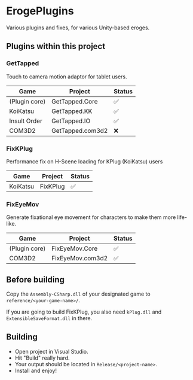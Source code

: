 ﻿# ErogePlugins

Various plugins and fixes, for various Unity-based eroges.

## Plugins within this project

### GetTapped

Touch to camera motion adaptor for tablet users.

| Game     | Project | Status |
|----------|---------|---------|
| (Plugin core)|GetTapped.Core|✅
| KoiKatsu | GetTapped.KK| ✅
| Insult Order | GetTapped.IO|✅
| COM3D2 | GetTapped.com3d2 | ❌

### FixKPlug

Performance fix on H-Scene loading for KPlug (KoiKatsu) users

| Game | Project | Status |
|----|----|----|
|KoiKatsu|FixKPlug|✅

### FixEyeMov

Generate fixational eye movement for characters to make them more life-like.

| Game | Project | Status |
|----|----|----|
|(Plugin core)|FixEyeMov.Core |✅
|COM3D2 |FixEyeMov.com3d2|✅

## Before building

Copy the `Assembly-CSharp.dll` of your designated game to `reference/<your-game-name>/`.

If you are going to build FixKPlug, you also need `kPlug.dll` and `ExtensibleSaveFormat.dll` in there.


## Building

- Open project in Visual Studio.
- Hit "Build" really hard.
- Your output should be located in `Release/<project-name>`.
- Install and enjoy!